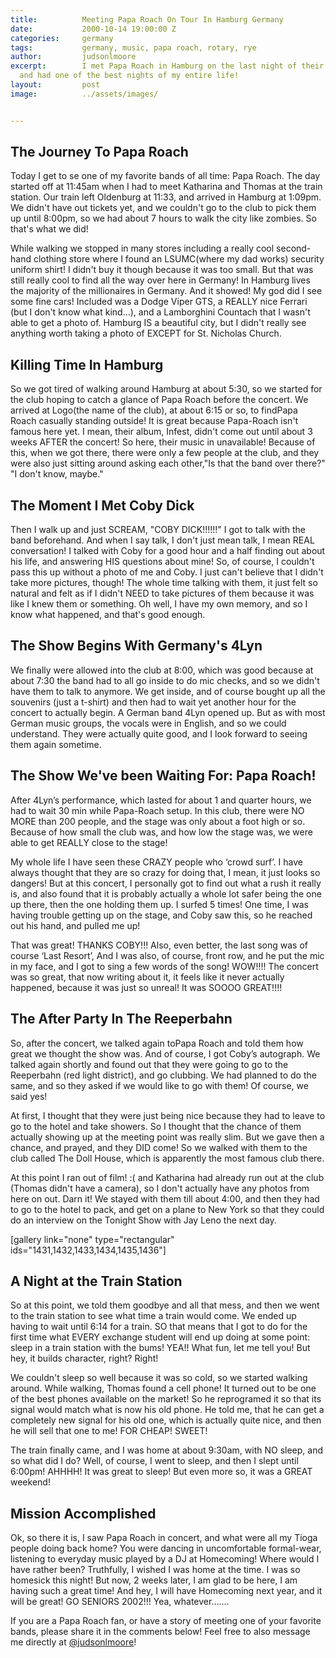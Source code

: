 ```yaml
---
title:			Meeting Papa Roach On Tour In Hamburg Germany
date:			2000-10-14 19:00:00 Z
categories:		germany
tags:			germany, music, papa roach, rotary, rye
author:			judsonlmoore
excerpt:		I met Papa Roach in Hamburg on the last night of their first European tour,
  and had one of the best nights of my entire life!
layout:			post
image:			../assets/images/


---
```


## The Journey To Papa Roach

Today I get to se one of my favorite bands of all time: Papa Roach. The day started off at 11:45am when I had to meet Katharina and Thomas at the train station. Our train left Oldenburg at 11:33, and arrived in Hamburg at 1:09pm. We didn't have out tickets yet, and we couldn't go to the club to pick them up until 8:00pm, so we had about 7 hours to walk the city like zombies. So that's what we did!

While walking we stopped in many stores including a really cool second-hand clothing store where I found an LSUMC(where my dad works) security uniform shirt! I didn't buy it though because it was too small. But that was still really cool to find all the way over here in Germany! In Hamburg lives the majority of the millionaires in Germany. And it showed! My god did I see some fine cars! Included was a Dodge Viper GTS, a REALLY nice Ferrari (but I don't know what kind…), and a Lamborghini Countach that I wasn't able to get a photo of. Hamburg IS a beautiful city, but I didn't really see anything worth taking a photo of EXCEPT for St. Nicholas Church.

## Killing Time In Hamburg

So we got tired of walking around Hamburg at about 5:30, so we started for the club hoping to catch a glance of Papa Roach before the concert. We arrived at Logo(the name of the club), at about 6:15 or so, to findPapa Roach casually standing outside! It is great because Papa-Roach isn't famous here yet. I mean, their album, Infest, didn't come out until about 3 weeks AFTER the concert! So here, their music in unavailable! Because of this, when we got there, there were only a few people at the club, and they were also just sitting around asking each other,"Is that the band over there?" "I don't know, maybe."

## The Moment I Met Coby Dick

Then I walk up and just SCREAM, "COBY DICK!!!!!!" I got to talk with the band beforehand. And when I say talk, I don't just mean talk, I mean REAL conversation! I talked with Coby for a good hour and a half finding out about his life, and answering HIS questions about mine! So, of course, I couldn't pass this up without a photo of me and Coby. I just can't believe that I didn't take more pictures, though! The whole time talking with them, it just felt so natural and felt as if I didn't NEED to take pictures of them because it was like I knew them or something. Oh well, I have my own memory, and so I know what happened, and that's good enough.

## The Show Begins With Germany's 4Lyn

We finally were allowed into the club at 8:00, which was good because at about 7:30 the band had to all go inside to do mic checks, and so we didn't have them to talk to anymore. We get inside, and of course bought up all the souvenirs (just a t-shirt) and then had to wait yet another hour for the concert to actually begin. A German band 4Lyn opened up. But as with most German music groups, the vocals were in English, and so we could understand. They were actually quite good, and I look forward to seeing them again sometime.

## The Show We've been Waiting For: Papa Roach!

After 4Lyn’s performance, which lasted for about 1 and quarter hours, we had to wait 30 min while Papa-Roach setup. In this club, there were NO MORE than 200 people, and the stage was only about a foot high or so. Because of how small the club was, and how low the stage was, we were able to get REALLY close to the stage!

My whole life I have seen these CRAZY people who ‘crowd surf’. I have always thought that they are so crazy for doing that, I mean, it just looks so dangers! But at this concert, I personally got to find out what a rush it really is, and also found that it is probably actually a whole lot safer being the one up there, then the one holding them up. I surfed 5 times! One time, I was having trouble getting up on the stage, and Coby saw this, so he reached out his hand, and pulled me up!

That was great! THANKS COBY!!! Also, even better, the last song was of course ‘Last Resort’, And I was also, of course, front row, and he put the mic in my face, and I got to sing a few words of the song! WOW!!!! The concert was so great, that now writing about it, it feels like it never actually happened, because it was just so unreal! It was SOOOO GREAT!!!!

## The After Party In The Reeperbahn

So, after the concert, we talked again toPapa Roach and told them how great we thought the show was. And of course, I got Coby’s autograph. We talked again shortly and found out that they were going to go to the Reeperbahn (red light district), and go clubbing. We had planned to do the same, and so they asked if we would like to go with them! Of course, we said yes!

At first, I thought that they were just being nice because they had to leave to go to the hotel and take showers. So I thought that the chance of them actually showing up at the meeting point was really slim. But we gave then a chance, and prayed, and they DID come! So we walked with them to the club called The Doll House, which is apparently the most famous club there.

At this point I ran out of film! :( and Katharina had already run out at the club (Thomas didn't have a camera), so I don't actually have any photos from here on out. Darn it! We stayed with them till about 4:00, and then they had to go to the hotel to pack, and get on a plane to New York so that they could do an interview on the Tonight Show with Jay Leno the next day.

[gallery link="none" type="rectangular" ids="1431,1432,1433,1434,1435,1436"]

## A Night at the Train Station

So at this point, we told them goodbye and all that mess, and then we went to the train station to see what time a train would come. We ended up having to wait until 6:14 for a train. SO that means that I got to do for the first time what EVERY exchange student will end up doing at some point: sleep in a train station with the bums! YEA!! What fun, let me tell you! But hey, it builds character, right? Right!

We couldn't sleep so well because it was so cold, so we started walking around. While walking, Thomas found a cell phone! It turned out to be one of the best phones available on the market! So he reprogramed it so that its signal would match what is now his old phone. He told me, that he can get a completely new signal for his old one, which is actually quite nice, and then he will sell that one to me! FOR CHEAP! SWEET!

The train finally came, and I was home at about 9:30am, with NO sleep, and so what did I do? Well, of course, I went to sleep, and then I slept until 6:00pm! AHHHH! It was great to sleep! But even more so, it was a GREAT weekend!

## Mission Accomplished

Ok, so there it is, I saw Papa Roach in concert, and what were all my Tioga people doing back home? You were dancing in uncomfortable formal-wear, listening to everyday music played by a DJ at Homecoming! Where would I have rather been? Truthfully, I wished I was home at the time. I was so homesick this night! But now, 2 weeks later, I am glad to be here, I am having such a great time! And hey, I will have Homecoming next year, and it will be great! GO SENIORS 2002!!! Yea, whatever…….

If you are a Papa Roach fan, or have a story of meeting one of your favorite bands, please share it in the comments below! Feel free to also message me directly at [@judsonlmoore](http://twitter.com/judsonlmoore)!
